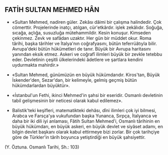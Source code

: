 ## FATİH SULTAN MEHMED HÂN

* «Sultan Mehmed, nadiren güler. Zekâsı dâimi bir çalışma halindedir. Çok cömerttir. Projelerinde inatçı, atılgan, cür'etkârdır. işlek zekâ­lıdır. Soğuğa, sıcağa, açlığa, susuzluğa müteham­mildir. Kesin konuşur. Kimseden çekinmez. Zevk ve safâdan uzaktır. Her gün bir müddet okur. Roma târihi, başka târihler ve İtalya'nın coğ­rafyasını, bütün teferrüâtıyla bilir. Avrupa'deki bütün hükümetleri de tanır. Büyük bir Avrupa haritasını yanından eksik etmez. Askeri ve coğ­rafî ilimleri büyük bir zevkle tetebbu eder. Dev­letinin çeşitli ülkelerindeki âdetlere ve şartlara kendini uydurmakta mahirdir.»

* «Sultan Mehmed, günümüzün en büyük hükümdarıdır. Kiros'tan, Büyük İskender'den, Sezar'dan, bir kelimeyle, gelmiş geçmiş bütün hükümdarlardan büyüktür».

* «İstanbul'un Fethi, ikinci Mehmed'in şah­si bir eseridir. Osmanlı devletinin tabiî gelişmesinin bir neticesi olarak kabul edilemez».

* Balistik'teki keşifleri, matematikteki de­hâsı, dîni ilimleri çok iyi bilmesi, Arabca ve Farsça'ya vukufundan başka Yunanca, Sırpça, İtal­yanca ve daha bir iki dili iyi anlaması, Fâtih Sultan Mehmed'i, Osmanlı târihinin en büyük hükümdarı, en büyük askeri, en büyük devlet ve siyâset adamı, en bilgin devlet başkanı olarak kabul ettirmeye bizi zorlar. Bir çok tarihçiye gö­re de Türkler'in târih boyunca yetiştirdiği en bü­yük şahsiyettir.

(Y. Öztuna. Osmanlı Tarihi, Sh.: 103)

